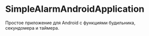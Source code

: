 # SimpleAlarmAndroidApplication
Простое приложение для Android с функциями будильника, секундомера и таймера.
